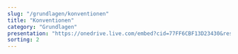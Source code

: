 ```yaml
---
slug: "/grundlagen/konventionen"
title: "Konventionen"
category: "Grundlagen"
presentation: "https://onedrive.live.com/embed?cid=77FF6CBF13D23430&resid=77FF6CBF13D23430%21108891&authkey=AD-Ca4yhMU3NIMk&em=2&wdAr=1.7777777777777777"
sorting: 2
---
```

